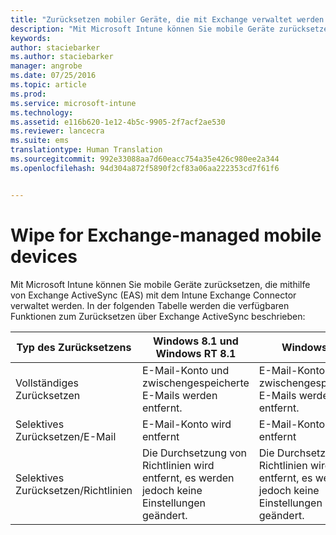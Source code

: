 ```yaml
---
title: "Zurücksetzen mobiler Geräte, die mit Exchange verwaltet werden | Microsoft Intune"
description: "Mit Microsoft Intune können Sie mobile Geräte zurücksetzen, die mithilfe von Exchange ActiveSync (EAS) mit dem Intune Exchange Connector verwaltet werden."
keywords: 
author: staciebarker
ms.author: staciebarker
manager: angrobe
ms.date: 07/25/2016
ms.topic: article
ms.prod: 
ms.service: microsoft-intune
ms.technology: 
ms.assetid: e116b620-1e12-4b5c-9905-2f7acf2ae530
ms.reviewer: lancecra
ms.suite: ems
translationtype: Human Translation
ms.sourcegitcommit: 992e33088aa7d60eacc754a35e426c980ee2a344
ms.openlocfilehash: 94d304a872f5890f2cf83a06aa222353cd7f61f6


---
```



# <a name="wipe-for-exchangemanaged-mobile-devices"></a>Wipe for Exchange-managed mobile devices
Mit Microsoft Intune können Sie mobile Geräte zurücksetzen, die mithilfe von Exchange ActiveSync (EAS) mit dem Intune Exchange Connector verwaltet werden. In der folgenden Tabelle werden die verfügbaren Funktionen zum Zurücksetzen über Exchange ActiveSync beschrieben:

|Typ des Zurücksetzens|Windows 8.1 und Windows RT 8.1|Windows RT|Windows Phone 8|iOS|Android|
|----------------|----------------------------------|--------------|-------------------|-------|-----------|
|Vollständiges Zurücksetzen|E-Mail-Konto und zwischengespeicherte E-Mails werden entfernt.|E-Mail-Konto und zwischengespeicherte E-Mails werden entfernt.|Zurück auf Werkseinstellungen|Zurück auf Werkseinstellungen|Zurück auf Werkseinstellungen|
|Selektives Zurücksetzen/E-Mail|E-Mail-Konto wird entfernt|E-Mail-Konto wird entfernt|Nicht unterstützt.|Nicht unterstützt.|Nicht unterstützt.|
|Selektives Zurücksetzen/Richtlinien|Die Durchsetzung von Richtlinien wird entfernt, es werden jedoch keine Einstellungen geändert.|Die Durchsetzung von Richtlinien wird entfernt, es werden jedoch keine Einstellungen geändert.|Die Durchsetzung von Richtlinien wird entfernt, es werden jedoch keine Einstellungen geändert.|Die Durchsetzung von Richtlinien wird entfernt, es werden jedoch keine Einstellungen geändert.|Die Durchsetzung von Richtlinien wird entfernt, es werden jedoch keine Einstellungen geändert.|



<!--HONumber=Oct16_HO3-->



